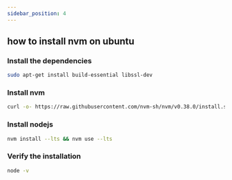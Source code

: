 ```yaml
---
sidebar_position: 4
---
```


## how to install nvm on ubuntu

### Install the dependencies

```bash
sudo apt-get install build-essential libssl-dev
```

### Install nvm

```bash
curl -o- https://raw.githubusercontent.com/nvm-sh/nvm/v0.38.0/install.sh | bash
```

### Install nodejs

```bash
nvm install --lts && nvm use --lts
```

### Verify the installation

```bash
node -v
```
